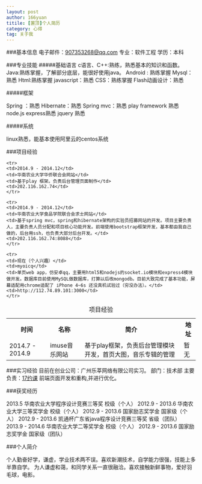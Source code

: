 ```yaml
---
layout: post
author: 166yuan
titile: [置顶]个人简历
category: 心得
tag: 关于我
---
```


###基本信息
电子邮件：907353268@qq.com
专业：软件工程
学历：本科

###专业技能
#####基础语言
c语言、C++:熟练，熟悉基本的知识和函数。
Java:熟练掌握，了解部分底层，能很好使用java。
Android : 熟练掌握
Mysql：熟悉
Html:熟练掌握
javascript：熟悉
CSS：熟练掌握
Flash动画设计：熟悉

#####框架

Spring ：熟悉 
Hibernate：熟悉
Spring mvc：熟悉
play framework 熟悉
node.js express熟悉
jquery 熟悉

#####系统

linux熟悉，能基本使用阿里云的centos系统




###项目经验

<table>
	<caption>项目经验</caption>
	<tr>
		<th>时间</th>
		<th>名称</th>
		<th>简介</th>
		<th>地址</th>
	</tr>
	<tr>
	<td>2014.7 - 2014.9</td>
	<td>imuse音乐网站</td>
	<td>基于play框架，负责后台管理模块开发，首页大图，音乐专辑的管理</td>
	<td>暂无</td>
	</tr>

	<tr>
	<td>2014.9 - 2014.12</td>
	<td>华南农业大学华侨联合会网站</td>
	<td>基于play 框架。负责后台管理页面制作</td>
	<td>202.116.162.74</td>
	</tr>

	<tr>
	<td>2014.9 - 2014.12</td>
	<td>华南农业大学食品学院联合会求士网站</td>
	<td>基于spring mvc，spring和hibernate架构的实验员招募网站的开发。项目主要负责人，主要负责人员分配和项目核心功能开发。前端使用bootstrap框架开发，基本都由我自己做的，后台用ssh，也负责大部分后台开发。</td>
	<td>202.116.162.74:8088</td>
	</tr>

	<tr>
	<td>现在（个人兴趣）</td>
	<td>myoicq</td>
	<td>单页web app，仿安卓qq，主要用html5和nodejs的socket.io模块和express4模块做开发。数据库目前使用MySQL做数据库，打算以后改mongodb。目前大致完成了基本功能，屏幕适配用chrome适配了 iPhone 4~6s 还没真机试验过（穷没办法）。</td>
	<td>http://112.74.89.101:3000</td>
	</tr>
</table>



###实习经验
目前在创业公司：广州乐莘网络有限公司实习。
部门：技术部
主要负责：[17约课](http://www.17yueke.cn/) 前端页面开发和重构,并进行优化。



###获奖经历

2013.5	华南农业大学程序设计竞赛三等奖	校级（个人）
2012.9 - 2013.6	华南农业大学三等奖学金	校级（个人）
2012.9 - 2013.6	国家励志奖学金	国家级（个人）
2012.9 - 2013.6	凯通杯广东省java程序设计竞赛三等奖	省级（团队）
2013.9 - 2014.6	华南农业大学二等奖学金	校级（个人）
2012.9 - 2013.6	国家励志奖学金	国家级（团队）



###个人简介

个人勤奋好学，谦虚，学业技术两不误。喜欢新潮技术，自学能力很强，技能上多半靠自学。
为人谦虚和蔼，和同学关系一直很融洽。喜欢接触新鲜事物，爱好羽毛球，电影。




